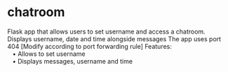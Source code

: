 # chatroom
Flask app that allows users to set username and access a chatroom. Displays username, date and time  alongside messages
The app uses port 404 [Modify according to port forwarding rule]
Features:<br/>
&nbsp;&nbsp;&nbsp;• Allows to set username <br/>
&nbsp;&nbsp;&nbsp;• Displays messages, username and time<br/>
